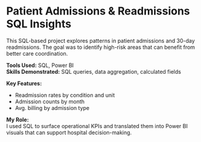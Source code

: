 # Patient Admissions & Readmissions SQL Insights

This SQL-based project explores patterns in patient admissions and 30-day readmissions. The goal was to identify high-risk areas that can benefit from better care coordination.

**Tools Used:** SQL, Power BI  
**Skills Demonstrated:** SQL queries, data aggregation, calculated fields

**Key Features:**
- Readmission rates by condition and unit
- Admission counts by month
- Avg. billing by admission type

**My Role:**  
I used SQL to surface operational KPIs and translated them into Power BI visuals that can support hospital decision-making.
